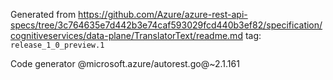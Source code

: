 Generated from https://github.com/Azure/azure-rest-api-specs/tree/3c764635e7d442b3e74caf593029fcd440b3ef82/specification/cognitiveservices/data-plane/TranslatorText/readme.md tag: `release_1_0_preview.1`

Code generator @microsoft.azure/autorest.go@~2.1.161

